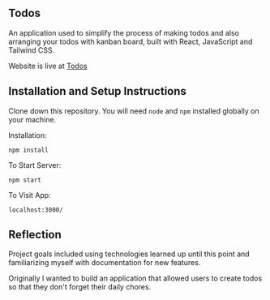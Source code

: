## Todos

An application used to simplify the process of making todos and also arranging your todos with kanban board, built with React, JavaScript and Tailwind CSS.

Website is live at [Todos](http://nikhil12377.github.io/TodosApp/)

## Installation and Setup Instructions

Clone down this repository. You will need `node` and `npm` installed globally on your machine.

Installation:

`npm install`

To Start Server:

`npm start`

To Visit App:

`localhost:3000/`

## Reflection

Project goals included using technologies learned up until this point and familiarizing myself with documentation for new features.

Originally I wanted to build an application that allowed users to create todos so that they don't forget their daily chores.
